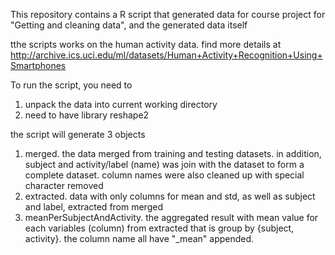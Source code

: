 This repository contains a R script that generated data for course project for "Getting and cleaning data", and the generated data itself

tthe scripts works on the human activity data. find more details at http://archive.ics.uci.edu/ml/datasets/Human+Activity+Recognition+Using+Smartphones

To run the script, you need to

1. unpack the data into current working directory
2. need to have library reshape2

the script will generate 3 objects

1. merged. the data merged from training and testing datasets. in addition, subject and activity/label (name) was join with the dataset to form a complete dataset. column names were also cleaned up with special character removed
2. extracted. data with only columns for mean and std, as well as subject and label,  extracted from merged
3. meanPerSubjectAndActivity. the aggregated result with mean value for each variables (column) from extracted that is group by {subject, activity}. the column name all have "_mean" appended.
